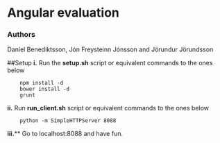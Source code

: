 # Angular evaluation

### Authors
Daníel Benediktsson, Jón Freysteinn Jónsson and Jörundur Jörundsson

##Setup
**i.** Run the **setup.sh** script or equivalent commands to the ones below
```
	npm install -d
	bower install -d
	grunt
```
**ii.** Run **run_client.sh** script or equivalent commands to the ones below
```
	python -m SimpleHTTPServer 8088
```
**iii.**** Go to localhost:8088 and have fun.
